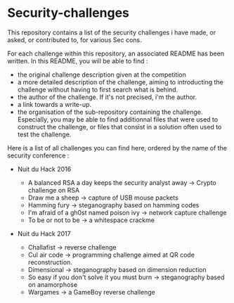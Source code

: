 # Security-challenges

This repository contains a list of the security challenges i have made, or asked, or contributed to, for various Sec cons.

For each challenge within this repository, an associated README has been written. In this README, you will be able to find :
* the original challenge description given at the competition
* a more detailed description of the challenge, aiming to introducting the challenge without having to first search what is behind.
* the author of the challenge. If it's not precised, i'm the author.
* a link towards a write-up.
* the organisation of the sub-repository containing the challenge. Especially, you may be able to find additionnal files that were used to construct the challenge, or files that consist in a solution often used to test the challenge.

Here is a list of all challenges you can find here, ordered by the name of the security conference :

* Nuit du Hack 2016
  * A balanced RSA a day keeps the security analyst away -> Crypto challenge on RSA
  * Draw me a sheep -> capture of USB mouse packets
  * Hamming fury -> steganography based on hamming codes
  * I'm afraid of a gh0st named poison ivy -> network capture challenge
  * To be or not to be -> a whitespace crackme
  
* Nuit du Hack 2017
  * Challafist -> reverse challenge
  * Cul air code -> programming challenge aimed at QR code reconstruction.
  * Dimensional -> steganography based on dimension reduction
  * So easy if you don't solve it you must burn -> steganography based on anamorphose
  * Wargames -> a GameBoy reverse challenge



